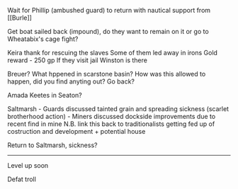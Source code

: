 Wait for Phillip (ambushed guard) to return with nautical support from [[Burle]]

Get boat sailed back (impound), do they want to remain on it or go to Wheatabix's cage fight?

Keira thank for rescuing the slaves
	Some of them led away in irons
	Gold reward - 250 gp
	If they visit jail Winston is there

Breuer? What hppened in scarstone basin?
How was this allowed to happen, did you find anyting out?
Go back?

Amada Keetes in Seaton?

Saltmarsh
	- Guards discussed tainted grain and spreading sickness (scarlet brotherhood action)
	- Miners discussed dockside improvements due to recent find in mine
		N.B. link this back to traditionalists getting fed up of costruction and development + potential house

Return to Saltmarsh, sickness?


<hr>


Level up soon

Defat troll



